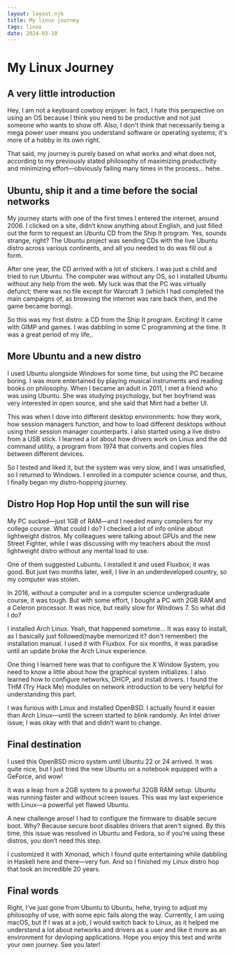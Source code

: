 ```yaml
---
layout: layout.njk
title: My linux journey
tags: linux
date: 2024-03-10
---
```

# My Linux Journey

## A very little introduction

Hey, I am not a keyboard cowboy enjoyer. In fact, I hate this perspective on using an OS because I think you need to be productive and not just someone who wants to show off. Also, I don't think that necessarily being a mega power user means you understand software or operating systems; it's more of a hobby in its own right.

That said, my journey is purely based on what works and what does not, according to my previously stated philosophy of maximizing productivity and minimizing effort—obviously failing many times in the process... hehe.

## Ubuntu, ship it and a time before the social networks

My journey starts with one of the first times I entered the internet, around 2006. I clicked on a site, didn’t know anything about English, and just filled out the form to request an Ubuntu CD from the Ship It program. Yes, sounds strange, right? The Ubuntu project was sending CDs with the live Ubuntu distro across various continents, and all you needed to do was fill out a form.

After one year, the CD arrived with a lot of stickers. I was just a child and tried to run Ubuntu. The computer was without any OS, so I installed Ubuntu without any help from the web. My luck was that the PC was virtually defunct; there was no file except for Warcraft 3 (which I had completed the main campaigns of, as browsing the internet was rare back then, and the game became boring).

So this was my first distro: a CD from the Ship It program. Exciting! It came with GIMP and games. I was dabbling in some C programming at the time. It was a great period of my life,.

## More Ubuntu and a new distro

I used Ubuntu alongside Windows for some time, but using the PC became boring. I was more entertained by playing musical instruments and reading books on philosophy. When I became an adult in 2011, I met a friend who was using Ubuntu. She was studying psychology, but her boyfriend was very interested in open source, and she said that Mint had a better UI.

This was when I dove into different desktop environments: how they work, how session managers function, and how to load different desktops without using their session manager counterparts. I also started using a live distro from a USB stick. I learned a lot about how drivers work on Linux and the dd command utility, a program from 1974 that converts and copies files between different devices.

So I tested and liked it, but the system was very slow, and I was unsatisfied, so I returned to Windows. I enrolled in a computer science course, and thus, I finally began my distro-hopping journey.

## Distro Hop Hop Hop until the sun will rise

My PC sucked—just 1GB of RAM—and I needed many compilers for my college course. What could I do? I checked a lot of info online about lightweight distros. My colleagues were talking about GPUs and the new Street Fighter, while I was discussing with my teachers about the most lightweight distro without any mental load to use.

One of them suggested Lubuntu. I installed it and used Fluxbox; it was good. But just two months later, well, I live in an underdeveloped country, so my computer was stolen.

In 2016, without a computer and in a computer science undergraduate course, it was tough. But with some effort, I bought a PC with 2GB RAM and a Celeron processor. It was nice, but really slow for Windows 7. So what did I do?

I installed Arch Linux. Yeah, that happened sometime... It was easy to install, as I basically just followed(maybe memorized it? don't remember) the installation manual. I used it with Fluxbox. For six months, it was paradise until an update broke the Arch Linux experience.

One thing I learned here was that to configure the X Window System, you need to know a little about how the graphical system initializes. I also learned how to configure networks, DHCP, and install drivers. I found the THM (Try Hack Me) modules on network introduction to be very helpful for understanding this part.

I was furious with Linux and installed OpenBSD. I actually found it easier than Arch Linux—until the screen started to blink randomly. An Intel driver issue; I was okay with that and didn’t want to change.

## Final destination

I used this OpenBSD micro system until Ubuntu 22 or 24 arrived. It was quite nice, but I just tried the new Ubuntu on a notebook equipped with a GeForce, and wow!

It was a leap from a 2GB system to a powerful 32GB RAM setup. Ubuntu was running faster and without screen issues. This was my last experience with Linux—a powerful yet flawed Ubuntu.

A new challenge arose! I had to configure the firmware to disable secure boot. Why? Because secure boot disables drivers that aren't signed. By this time, this issue was resolved in Ubuntu and Fedora, so if you’re using these distros, you don’t need this step.

I customized it with Xmonad, which I found quite entertaining while dabbling in Haskell here and there—very fun. And so I finished my Linux distro hop that took an incredible 20 years.

## Final words

Right, I’ve just gone from Ubuntu to Ubuntu, hehe, trying to adjust my philosophy of use, with some epic fails along the way. Currently, I am using macOS, but If I was at a job, I would switch back to Linux, as it helped me understand a lot about networks and drivers as a user and like it more as an environment for devloping applications. Hope you enjoy this text and write your own journey. See you later!


















